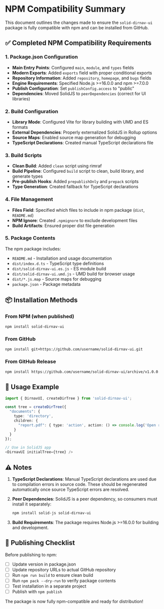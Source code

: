 # NPM Compatibility Summary

This document outlines the changes made to ensure the `solid-dirnav-ui` package is fully compatible with npm and can be installed from GitHub.

## ✅ Completed NPM Compatibility Requirements

### 1. Package.json Configuration
- **Main Entry Points**: Configured `main`, `module`, and `types` fields
- **Modern Exports**: Added `exports` field with proper conditional exports
- **Repository Information**: Added `repository`, `homepage`, and `bugs` fields
- **Engine Requirements**: Specified Node.js >=16.0.0 and npm >=7.0.0
- **Publish Configuration**: Set `publishConfig.access` to "public"
- **Dependencies**: Moved SolidJS to `peerDependencies` (correct for UI libraries)

### 2. Build Configuration
- **Library Mode**: Configured Vite for library building with UMD and ES formats
- **External Dependencies**: Properly externalized SolidJS in Rollup options
- **Source Maps**: Enabled source map generation for debugging
- **TypeScript Declarations**: Created manual TypeScript declarations file

### 3. Build Scripts
- **Clean Build**: Added `clean` script using rimraf
- **Build Pipeline**: Configured `build` script to clean, build library, and generate types
- **Pre-publish Hooks**: Added `prepublishOnly` and `prepack` scripts
- **Type Generation**: Created fallback for TypeScript declarations

### 4. File Management
- **Files Field**: Specified which files to include in npm package (`dist`, `README.md`)
- **NPM Ignore**: Created `.npmignore` to exclude development files
- **Build Artifacts**: Ensured proper dist file generation

### 5. Package Contents
The npm package includes:
- `README.md` - Installation and usage documentation
- `dist/index.d.ts` - TypeScript type definitions
- `dist/solid-dirnav-ui.es.js` - ES module build
- `dist/solid-dirnav-ui.umd.js` - UMD build for browser usage
- `dist/*.js.map` - Source maps for debugging
- `package.json` - Package metadata

## 📦 Installation Methods

### From NPM (when published)
```bash
npm install solid-dirnav-ui
```

### From GitHub
```bash
npm install git+https://github.com/username/solid-dirnav-ui.git
```

### From GitHub Release
```bash
npm install https://github.com/username/solid-dirnav-ui/archive/v1.0.0.tar.gz
```

## 🔧 Usage Example

```typescript
import { DirnavUI, createDirTree } from 'solid-dirnav-ui';

const tree = createDirTree({
  "documents": {
    type: 'directory',
    children: {
      "report.pdf": { type: 'action', action: () => console.log('Open report') }
    }
  }
});

// Use in SolidJS app
<DirnavUI initialTree={tree} />
```

## ⚠️ Notes

1. **TypeScript Declarations**: Manual TypeScript declarations are used due to compilation errors in source code. These should be regenerated automatically once source TypeScript errors are resolved.

2. **Peer Dependencies**: SolidJS is a peer dependency, so consumers must install it separately:
   ```bash
   npm install solid-js solid-dirnav-ui
   ```

3. **Build Requirements**: The package requires Node.js >=16.0.0 for building and development.

## 🚀 Publishing Checklist

Before publishing to npm:
- [ ] Update version in package.json
- [ ] Update repository URLs to actual GitHub repository
- [ ] Run `npm run build` to ensure clean build
- [ ] Run `npm pack --dry-run` to verify package contents
- [ ] Test installation in a separate project
- [ ] Publish with `npm publish`

The package is now fully npm-compatible and ready for distribution!